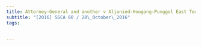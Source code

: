 ```yaml
---
title: Attorney-General and another v Aljunied-Hougang-Punggol East Town Council 
subtitle: "[2016] SGCA 60 / 28\_October\_2016"
tags:


---
```


